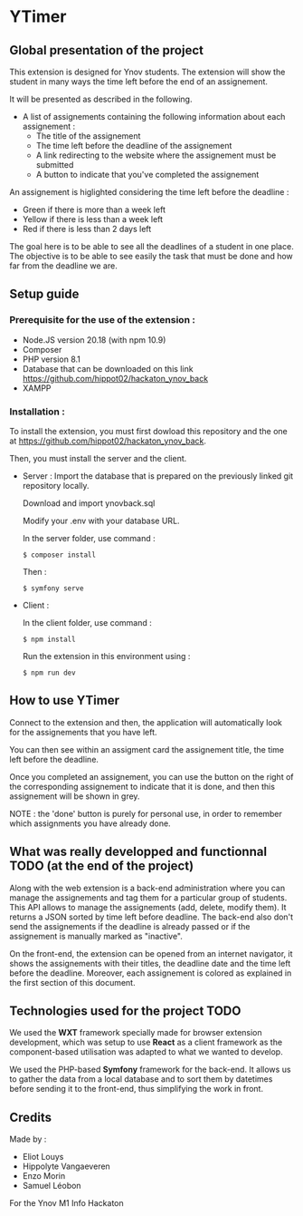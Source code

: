 # YTimer

## Global presentation of the project

This extension is designed for Ynov students.
The extension will show the student in many ways the time left before the end of an assignement.

It will be presented as described in the following.

- A list of assignements containing the following information about each assignement :
  - The title of the assignement
  - The time left before the deadline of the assignement
  - A link redirecting to the website where the assignement must be submitted
  - A button to indicate that you've completed the assignement

An assignement is higlighted considering the time left before the deadline :

- Green if there is more than a week left
- Yellow if there is less than a week left
- Red if there is less than 2 days left

The goal here is to be able to see all the deadlines of a student in one place. The objective is to be able to see easily the task that must be done and how far from the deadline we are.

## Setup guide

### Prerequisite for the use of the extension :

- Node.JS version 20.18 (with npm 10.9)
- Composer
- PHP version 8.1
- Database that can be downloaded on this link https://github.com/hippot02/hackaton_ynov_back
- XAMPP

### Installation :

To install the extension, you must first dowload this repository and the one at https://github.com/hippot02/hackaton_ynov_back.

Then, you must install the server and the client.

- Server :
  Import the database that is prepared on the previously linked git repository locally.

  Download and import ynovback.sql

  Modify your .env with your database URL.

  In the server folder, use command :

  ```
  $ composer install
  ```

  Then :

  ```
  $ symfony serve
  ```

- Client :

  In the client folder, use command :

  ```
  $ npm install
  ```

  Run the extension in this environment using :

  ```
  $ npm run dev
  ```

## How to use YTimer

Connect to the extension and then, the application will automatically look for the assignements that you have left.

You can then see within an assigment card the assignement title, the time left before the deadline.

Once you completed an assignement, you can use the button on the right of the corresponding assignement to indicate that it is done, and then this assignement will be shown in grey.

NOTE : the 'done' button is purely for personal use, in order to remember which assignments you have already done.

## What was really developped and functionnal TODO (at the end of the project)

Along with the web extension is a back-end administration where you can manage the assignements and tag them for a particular group of students. This API allows to manage the assignements (add, delete, modify them). It returns a JSON sorted by time left before deadline. The back-end also don't send the assignements if the deadline is already passed or if the assignement is manually marked as "inactive".

On the front-end, the extension can be opened from an internet navigator, it shows the assignements with their titles, the deadline date and the time left before the deadline. Moreover, each assignement is colored as explained in the first section of this document.

## Technologies used for the project TODO

We used the **WXT** framework specially made for browser extension development, which was setup to use **React** as a client framework as the component-based utilisation was adapted to what we wanted to develop.

We used the PHP-based **Symfony** framework for the back-end. It allows us to gather the data from a local database and to sort them by datetimes before sending it to the front-end, thus simplifying the work in front.

## Credits

Made by :

- Eliot Louys
- Hippolyte Vangaeveren
- Enzo Morin
- Samuel Léobon

For the Ynov M1 Info Hackaton
